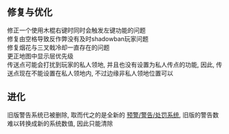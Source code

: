 ## 修复与优化
修正一个使用木棍右键时同时会触发左键功能的问题  
修复由空格导致反作弊没有及时shadowban玩家问题    
修复烟花与三叉戟冷却一直存在的问题  
更正地图中显示层优先级  
传送点可能会打扰到玩家的私人领地, 并且也没有设置为私人传点的功能, 因此, 传送点现在不能设置在私人领地内, 不过边缘非私人领地位置可以  


## 进化
旧版警告系统已被删除, 取而代之的是全新的 [预警/警告/处罚系统](../../Mainc/faq#什么是预警警告处罚), 旧版的警告数难以转换成新的系统数值, 因此只能清除  
